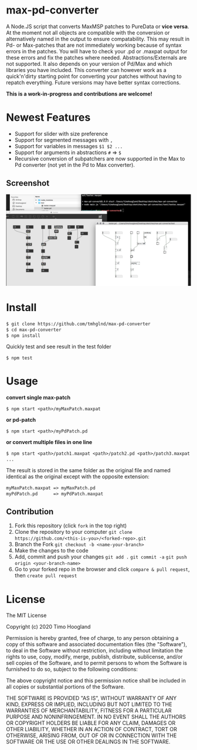 # max-pd-converter

A Node.JS script that converts MaxMSP patches to PureData or **vice versa**. At the moment not all objects are compatible with the conversion or alternatively named in the output to ensure compatability. This may result in Pd- or Max-patches that are not immediately working because of syntax errors in the patches. You will have to check your .pd or .maxpat output for these errors and fix the patches where needed. Abstractions/Externals are not supported. It also depends on your version of Pd/Max and which libraries you have included. This converter can however work as a quick'n'dirty starting point for converting your patches without having to repatch everything. Future versions may have better syntax corrections.

**This is a work-in-progress and contributions are welcome!**

# Newest Features

- Support for slider with size preference
- Support for segmented messages with `,`
- Support for variables in messages `$1 $2 ...`
- Support for arguments in abstractions `#` => `$`
- Recursive conversion of subpatchers are now supported in the Max to Pd converter (not yet in the Pd to Max converter).

## Screenshot

![](images/screenshot.png)

# Install

```
$ git clone https://github.com/tmhglnd/max-pd-converter
$ cd max-pd-converter
$ npm install
```

Quickly test and see result in the test folder

```
$ npm test
```

# Usage

**convert single max-patch**
```
$ npm start <path>/myMaxPatch.maxpat
```
**or pd-patch**
```
$ npm start <path>/myPdPatch.pd
```
**or convert multiple files in one line**
```
$ npm start <path>/patch1.maxpat <path>/patch2.pd <path>/patch3.maxpat ...
```
<!-- **or convert an entire folder**
```
$ npm start <path>/myPatchesFolder
``` -->

The result is stored in the same folder as the original file and named identical as the original except with the opposite extension:

```
myMaxPatch.maxpat => myMaxPatch.pd
myPdPatch.pd      => myPdPatch.maxpat
```

## Contribution

1. Fork this repository (click `fork` in the top right)
2. Clone the repository to your computer `git clone https://github.com/<this-is-you>/<forked-repo>.git`
3. Branch the Fork `git checkout -b <name-your-branch>`
4. Make the changes to the code
5. Add, commit and push your changes `git add .` `git commit -a` `git push origin <your-branch-name>`
6. Go to your forked repo in the browser and click `compare & pull request`, then `create pull request`

# License

The MIT License

Copyright (c) 2020 Timo Hoogland

Permission is hereby granted, free of charge, to any person obtaining a copy of this software and associated documentation files (the "Software"), to deal in the Software without restriction, including without limitation the rights to use, copy, modify, merge, publish, distribute, sublicense, and/or sell copies of the Software, and to permit persons to whom the Software is furnished to do so, subject to the following conditions:

The above copyright notice and this permission notice shall be included in all copies or substantial portions of the Software.

THE SOFTWARE IS PROVIDED "AS IS", WITHOUT WARRANTY OF ANY KIND, EXPRESS OR IMPLIED, INCLUDING BUT NOT LIMITED TO THE WARRANTIES OF MERCHANTABILITY, FITNESS FOR A PARTICULAR PURPOSE AND NONINFRINGEMENT. IN NO EVENT SHALL THE AUTHORS OR COPYRIGHT HOLDERS BE LIABLE FOR ANY CLAIM, DAMAGES OR OTHER LIABILITY, WHETHER IN AN ACTION OF CONTRACT, TORT OR OTHERWISE, ARISING FROM, OUT OF OR IN CONNECTION WITH THE SOFTWARE OR THE USE OR OTHER DEALINGS IN THE SOFTWARE.
